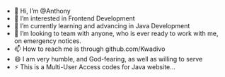 - 👋 Hi, I’m @Anthony
- 👀 I’m interested in Frontend Development
- 🌱 I’m currently learning and advancing in Java Development
- 💞️ I’m looking to team with anyone, who is ever ready to work with me, on emergency notices.
- 📫 How to reach me is through github.com/Kwadivo
- 😄 I am very humble, and God-fearing, as well as willing to serve
- ⚡ This is a Multi-User Access codes for Java website...

<!---
Kwadivo/Kwadivo is a ✨ special ✨ repository because its `README.md` (this file) appears on your GitHub profile.
You can click the Preview link to take a look at my changes.
--->
